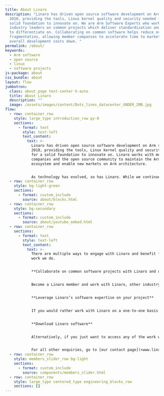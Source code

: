 ```yaml
---
title: About Linaro
description: "Linaro has driven open source software development on Arm since
  2010, providing the tools, Linux kernel quality and security needed for a
  solid foundation to innovate on. We are Arm Software Experts who work with
  industry leaders on common projects which deliver standardization and a base
  to differentiate on. Collaborating on common software helps reduce overall
  fragmentation, allowing member companies to accelerate time to market and keep
  overall development costs down. "
permalink: /about/
keywords:
  - Arm software
  - open source
  - linux
  - software projects
js-package: about
css_bundle: about
layout: flow
jumbotron:
  class: about_page text-center h-auto
  title: About Linaro
  description: ""
  image: /assets/images/content/Dots_lines_datacenter_UNDER_2MB.jpg
flow:
  - row: container_row
    style: large_type introduction_row py-0
    sections:
      - format: text
        style: text-left
        text_content:
          text: >-
            Linaro has driven open source software development on Arm since
            2010, providing the tools, Linux kernel quality and security needed
            for a solid foundation to innovate on. Linaro works with member
            companies and the open source community to maintain the Arm software
            ecosystem and enable new markets on Arm architecture.


            As technology has evolved, so has Linaro. While we continue to help maintain and evolve the Arm software ecosystem through the work we do on the [Linux kernel](https://www.linaro.org/core-technologies/linux-kernel/), [toolchains](https://www.linaro.org/core-technologies/toolchain/), [security](https://www.linaro.org/core-technologies/security/) and [continuous integration testing](https://www.linaro.org/core-technologies/testing-and-ci/), we also work across several markets to enable Arm technology. These include [Automotive, IoT & Edge Devices](https://www.linaro.org/automotive-iot-and-edge-devices/), [Client Devices](https://www.linaro.org/client-devices/) and [Cloud Computing & Servers](https://www.linaro.org/cloud-computing-and-servers/).
  - row: container_row
    style: bg-light-green
    sections:
      - format: custom_include
        source: about/blocks.html
  - row: container_row
    style: bg-secondary
    sections:
      - format: custom_include
        source: about/youtube_embed.html
  - row: container_row
    sections:
      - format: text
        style: text-left
        text_content:
          text: >-
            There are multiple ways to engage with Linaro and benefit from the
            work we do.


            **Collaborate on common software projects with Linaro and other industry leaders**


            Become a Linaro member and work with Linaro, other industry leaders and the open source community on software projects which deliver standardization and help accelerate new technologies on Arm. There are three levels of membership you can choose from - Core, Club and Group (Linaro has four Segment Groups - Linaro Consumer Group, Linaro Datacenter & Cloud Group, Linaro Edge & Fog Computing Group and Linaro IoT and Embedded Group). For more information on Linaro membership, how to participate in projects and what value our members see in membership, go to [Linaro Memberships]([www.linaro.org/membership](/membership/))[](/membership/). 


            **Leverage Linaro’s software expertise on your project**


            If you would rather work with Linaro on a one-to-one basis and are interested in leveraging Linaro’s Arm software expertise on your project, go to [Linaro Services](www.linaro.org/services). Working with our Services team allows you to leverage Linaro’s Arm software expertise and experience working with, and as part of, open source communities. 


            **Download Linaro software**


            Alternatively, if you just want to access any of the work we do in the open, go to [](/downloads/)[downloads](www.linaro.org/downloads). On the downloads page we upload all software we work on which we think will benefit the community. 


            For all other enquiries, go to [our contact page](<www.linaro.org/contact >) [](/contact/)or [download this Introduction to Linaro](https://linaro.co/introduction-to-linaro).
  - row: container_row
    style: members_slider_row bg-light
    sections:
      - format: custom_include
        source: components/members_slider.html
  - row: container_row
    style: large_type centered_type engineering_blocks_row
    sections: []
---
```


